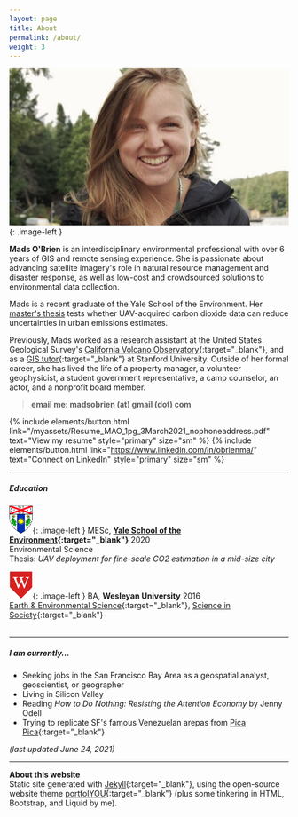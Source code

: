```yaml
---
layout: page
title: About
permalink: /about/
weight: 3
---
```

<style type="text/css">
.image-left {
	display: block; 
	padding-right: 14px;
	float: left;
}
</style>

![A photo of me](/myassets/columbia_summer_600x296.jpg){: .image-left }

**Mads O'Brien** is an interdisciplinary environmental professional with over 6 years of GIS and remote sensing experience. She is passionate about advancing satellite imagery's role in natural resource management and disaster response, as well as low-cost and crowdsourced solutions to environmental data collection.

Mads is a recent graduate of the Yale School of the Environment. Her [master's thesis](/projects/2-yale-mesc-thesis) tests whether UAV-acquired carbon dioxide data can reduce uncertainties in urban emissions estimates. 

Previously, Mads worked as a research assistant at the United States Geological Survey's [California Volcano Observatory](https://www.usgs.gov/observatories/california-volcano-observatory){:target="_blank"}, and as a [GIS tutor](https://library.stanford.edu/research/stanford-geospatial-center){:target="_blank"} at Stanford University. Outside of her formal career, she has lived the life of a property manager, a volunteer geophysicist, a student government representative, a camp counselor, an actor, and a nonprofit board member.

> **email me: madsobrien (at) gmail (dot) com**  

{% include elements/button.html link="/myassets/Resume_MAO_1pg_3March2021_nophoneaddress.pdf" text="View my resume" style="primary" size="sm" %} {% include elements/button.html link="https://www.linkedin.com/in/obrienma/" text="Connect on LinkedIn" style="primary" size="sm" %}

---

##### Education #####

![Yale crest](/myassets/fes_crest_50h.png){: .image-left }
MESc, **[Yale School of the Environment](https://environment.yale.edu/){:target="_blank"}** 2020  
Environmental Science  
Thesis: _UAV deployment for fine-scale CO2 estimation in a mid-size city_  

![Wesleyan crest](/myassets/wes_monogram_50h.png){: .image-left }
BA, **Wesleyan University** 2016  
[Earth & Environmental Science](https://www.wesleyan.edu/ees/){:target="_blank"}, [Science in Society](https://www.wesleyan.edu/sisp/){:target="_blank"}
<br>
<br>

---

##### I am currently... #####
* Seeking jobs in the San Francisco Bay Area as a geospatial analyst, geoscientist, or geographer
* Living in Silicon Valley
* Reading _How to Do Nothing: Resisting the Attention Economy_ by Jenny Odell
* Trying to replicate SF's famous Venezuelan arepas from [Pica Pica](https://missionlocal.org/2021/05/pica-picas-back/){:target="_blank"}

_(last updated June 24, 2021)_

---
**About this website**  
Static site generated with [Jekyll](https://jekyllrb.com/){:target="_blank"}, using the open-source website theme [portfolYOU](https://github.com/YoussefRaafatNasry/portfolYOU){:target="_blank"} (plus some tinkering in HTML, Bootstrap, and Liquid by me). 


